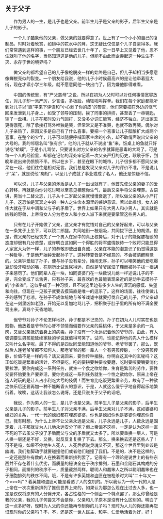   

## 关于父子

　　作为男人的一生，是儿子也是父亲。前半生儿子是父亲的影子，后半生父亲是儿子的影子。

　　一个儿子酷象他的父亲，做父亲的就要得意了。世上有了一个小小的自己的复制品，时时对着欣赏，如镜中的花水中的月，这无疑比仅仅是个儿子自豪得多。我们常常遇到这样的事，一个朋友已经去世几十年了，忽一日早上又见着了他，忍不住就叫了他的名字，当然知道这是他的儿子，但能不由此而企羡起这一种生生不灭、永存于世的境界吗？

　　做父亲的都希望自己的儿子像蛇脱皮一样的始终是自己，但儿子却相当多愿意像蝉蜕壳似的裂变。一个朋友给我说，他的儿子小时侯最高兴的是让他牵着逛大街，现在才读小学三年级，就不愿意同他一块出门了，因为嫌他胖得难看。

　　中国的传统里，有“严父慈母”之说，所以在初为人父时可以对任何事情宽容放任，对儿子却一派严厉，少言语，多板脸，动辄吼叫挥拳。我们在每个家庭都能听到对儿子以“匪”字来下评语和“小心剥了你的皮”的警告，他们常要把在外边的怄气回来发泄到儿子身上，如受了领导的压制，挨了同事的排挤，甚至丢了一串钥匙，输了一盘棋。儿子在那时没力气回打，又没多少词汇能骂，经济不独立，逃出家去更得饿死，除了承接打骂外唯独是哭，但常常又是不准哭，也就不敢再哭。偶尔对儿子亲热了，原因又多是自己有了什么喜事，要把一个喜事让儿子酝酿扩大成两个喜事。在整个的少年，儿子可以随便呼喊国家主席的小名，却不敢俏声说出父亲的大号的。我的邻居名叫“张有余”，他的儿子就从不说出“鱼”来，饭桌上的鱼就只好说吃“蛤蟆”，于是小儿骂仗，只要说出对方父亲的名字就算是恶毒的大骂了。可是每一个人的经验里，却都在记忆的深处牢记着一次父亲严打的历史，耿耿于怀，到晚年说出来仍愤愤不平。所以在乡下，甚至在眼下的城市，儿子很多都不愿同父亲呆在一起，他们往往是相对无言。我们总是发现父亲对儿子的评价不准，不是说儿子“呆”，就是说他“痴相”，以至儿子成就了事业或成了名人，他还是惊疑不信。

　　可以说，儿子与父亲的矛盾是从儿子一出世就有了，他首先使父亲的妻子的爱心转移，再就是向你讨吃讨喝以至意见相惹你生气，最后又亲手将父亲埋葬。古语讲，男当十二替父志，儿子从十二岁起父亲就慢慢衰退了，所以做父亲的从小严打儿子，这恐怕是冥冥之中的一种人之生命本源里的嫉妒意识。若以此推想，女人的伟大就在于从中调和父与子的矛盾了。世界上如果只有大男人和小男人，其实就是凶残的野兽，上帝将女人分为老女人和小女人派下来就是要掌管这些男人的。

　　只有在儿子开始做了父亲，这父亲才有觉悟对自己的父亲好起来，可以与父亲在一条凳子上坐下，可以跷二郎腿，共同地衔一枝烟吸，共同拔下巴上的胡须。但是，做父亲的已经丧失了一个男人在家中的真正权势后，对于儿子的能促膝相谈的态度却很有几分苦楚，或许明白这如同一个得胜的将军盛情款待一个败将只能显得人家宽大为怀一样，儿子的恭敬即使出自真诚，父亲在本能的潜意识了仍觉得这是一种耻辱，于是他开始钟爱起孙子了。这种转变皆是不经意的，不会被清醒察觉的。父亲钟爱起了孙子，便与孙子没有辈分，嬉闹无序，孙子可以嘲笑他的爱吃爆豆却没牙咬动的嘴，在厕所比试谁尿得远，自然是爷爷尿湿了鞋而被孙子拔一根胡子来惩罚了。他们同辈人在一块，如同婆婆门在一块数说儿媳一样述说儿子的不是，完全变成了长舌男，只有孙子来，最喜欢的也最能表现亲近的是动手去摸孙子的“小雀雀”。这似乎成了一种习惯，且不说这里边有多少人生的深沉的感慨、失望和向往，但现在一见孩子就要去摸简直是唯一的逗乐了。这样的场面，往往使做儿子的感到了悲凉，在孙子不成体统地与爷爷戏谑中就要打伐自己的儿子，但父亲却在这一刻里凶如老狼，开始无以复加地骂儿子，把积聚于肚子里的所有的不满全要骂出来，真骂个天昏地暗。

　　但爷爷对孙子不论怎样地好，孙子都是不记恩的。孙子在初为人儿时实在也是贱物，他放着是爷爷的心肝不领情而偏要作父亲的扁桃体，于父亲是多余的一丸肉，又替父亲抵抗着身上的病毒。孙子没有一个永远记着他的爷爷的，由此，有人强调要生男孩能延续家脉的学说就值得可笑了。试问，谁能记得他的先人什么模样又叫什么名字呢，最了不得的是四世同堂能知道他的爷爷、老爷爷罢了，那么，既然后人连老爷爷都不知何人，那老爷爷的那一辈人一个有男孩传脉，一个没男孩传脉，价值不是一样的吗？话又说回来，要你传种接脉，你明白这其中的玄秘吗？这正如吃饭是繁重的活计，不但要吃，吃的要耕要种要收要磨，吃时要咬要嚼要消化要拉泄，要你完成这一系列任务，就生一个食之欲给你，生育是繁苦的劳作，要性交要怀胎要生产要养活，要你完成这一系列任务就生一个性之欲给你，原来上帝在造人时玩的是让人占小利吃大亏的伎俩！而生育比吃饭更繁重辛劳，故有了一种欲之快乐后还要再加一种不能断香火的意识，于是，人就这么傻乎乎地自得起乐地繁衍着。唉唉，这话让我该怎么说呀，还是只说关于父子的话吧。

　　我说，作为男人的一生，是儿子也是父亲。前半生儿子是父亲的影子，后半生父亲是儿子的影子。前半生儿子对父亲不满，后半生父亲对儿子不满，这如婆婆和媳妇的关系，一代一代的媳妇都在埋怨婆婆，你也是媳妇你也是婆婆你埋怨你自己。我有时想，为什么上帝不让父亲永远是父亲，儿子永远是儿子，人数永远是固定着，儿子那就甘为人儿地永远安分了呢？但上帝偏不这样，一定是认为这样一直不死的下去虽父子没了矛盾而父与父的矛盾就又太多了。所以要重换一层人，可是人换一层还是不好，又换，就反反复复换了下去。那么，换来换去还是这些人了！可不是吗，如果不停地生人死人，人死后据说灵魂又不灭，那这个世界里到处该是幽魂，我们抬脚动手就要碰撞他们或者他们碰撞了我们。不是的，决不是这样的，一定还是那些有数的人在换着而重新排列罢了。记得有一个理论是说世上的有些东西并不存在着什么优劣，而质量的秘诀全在于秩序排列，石墨和金刚石其构成的分子相同，而排列的秩序不一，质量截然两样。聪明人和蠢笨人之所以聪明蠢笨也在于细胞排列的秩序不同。哦，不是有许多英雄和盗匪在被枪杀时大叫“二十年又一个×××吗”？着英雄和盗匪可能是看透了人的玄机的。所以我认为一代一代的人是上帝在一次次重新排列了推倒世界上来的，如果认为那怎么现在比过去人多，也一定是仅仅将原有的人分劈开来，各占性格的一个侧面一个特点罢了，那么你曾经是我的父亲，我的儿子何尝又不会是你，父亲和儿子原本是没有什么区别的。明白了这一点多好呀，现时为人父的你还能再专制你的儿子吗？现时为人儿的你还能再怨恨现时你的父亲吗？不，不，还是这一世人民主、和平、仁爱地活着为好，好！